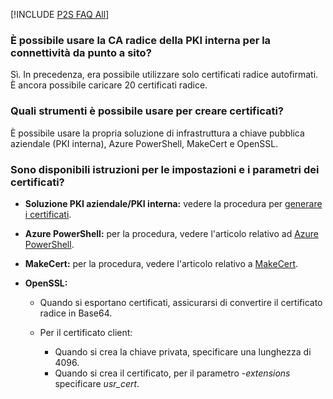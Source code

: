 [!INCLUDE [P2S FAQ All](vpn-gateway-faq-p2s-all-include.md)]

### <a name="can-i-use-my-own-internal-pki-root-ca-for-point-to-site-connectivity"></a>È possibile usare la CA radice della PKI interna per la connettività da punto a sito?

Sì. In precedenza, era possibile utilizzare solo certificati radice autofirmati. È ancora possibile caricare 20 certificati radice.

### <a name="what-tools-can-i-use-to-create-certificates"></a>Quali strumenti è possibile usare per creare certificati?

È possibile usare la propria soluzione di infrastruttura a chiave pubblica aziendale (PKI interna), Azure PowerShell, MakeCert e OpenSSL.

### <a name="certsettings"></a>Sono disponibili istruzioni per le impostazioni e i parametri dei certificati?

* **Soluzione PKI aziendale/PKI interna:** vedere la procedura per [generare i certificati](../articles/vpn-gateway/vpn-gateway-howto-point-to-site-resource-manager-portal.md#generatecert).

* **Azure PowerShell:** per la procedura, vedere l'articolo relativo ad [Azure PowerShell](../articles/vpn-gateway/vpn-gateway-certificates-point-to-site.md).

* **MakeCert:** per la procedura, vedere l'articolo relativo a [MakeCert](../articles/vpn-gateway/vpn-gateway-certificates-point-to-site-makecert.md).

* **OpenSSL:** 

    * Quando si esportano certificati, assicurarsi di convertire il certificato radice in Base64.

    * Per il certificato client:

      * Quando si crea la chiave privata, specificare una lunghezza di 4096.
      * Quando si crea il certificato, per il parametro *-extensions* specificare *usr_cert*.